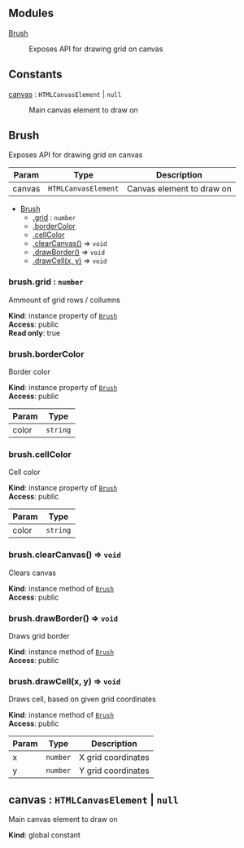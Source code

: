 ## Modules

<dl>
<dt><a href="#module_Brush">Brush</a></dt>
<dd><p>Exposes API for drawing grid on canvas</p>
</dd>
</dl>

## Constants

<dl>
<dt><a href="#canvas">canvas</a> : <code>HTMLCanvasElement</code> | <code>null</code></dt>
<dd><p>Main canvas element to draw on</p>
</dd>
</dl>

<a name="module_Brush"></a>

## Brush
Exposes API for drawing grid on canvas


| Param | Type | Description |
| --- | --- | --- |
| canvas | <code>HTMLCanvasElement</code> | Canvas element to draw on |


* [Brush](#module_Brush)
    * [.grid](#module_Brush+grid) : <code>number</code>
    * [.borderColor](#module_Brush+borderColor)
    * [.cellColor](#module_Brush+cellColor)
    * [.clearCanvas()](#module_Brush+clearCanvas) ⇒ <code>void</code>
    * [.drawBorder()](#module_Brush+drawBorder) ⇒ <code>void</code>
    * [.drawCell(x, y)](#module_Brush+drawCell) ⇒ <code>void</code>

<a name="module_Brush+grid"></a>

### brush.grid : <code>number</code>
Ammount of grid rows / collumns

**Kind**: instance property of [<code>Brush</code>](#module_Brush)  
**Access**: public  
**Read only**: true  
<a name="module_Brush+borderColor"></a>

### brush.borderColor
Border color

**Kind**: instance property of [<code>Brush</code>](#module_Brush)  
**Access**: public  

| Param | Type |
| --- | --- |
| color | <code>string</code> | 

<a name="module_Brush+cellColor"></a>

### brush.cellColor
Cell color

**Kind**: instance property of [<code>Brush</code>](#module_Brush)  
**Access**: public  

| Param | Type |
| --- | --- |
| color | <code>string</code> | 

<a name="module_Brush+clearCanvas"></a>

### brush.clearCanvas() ⇒ <code>void</code>
Clears canvas

**Kind**: instance method of [<code>Brush</code>](#module_Brush)  
**Access**: public  
<a name="module_Brush+drawBorder"></a>

### brush.drawBorder() ⇒ <code>void</code>
Draws grid border

**Kind**: instance method of [<code>Brush</code>](#module_Brush)  
**Access**: public  
<a name="module_Brush+drawCell"></a>

### brush.drawCell(x, y) ⇒ <code>void</code>
Draws cell, based on given grid coordinates

**Kind**: instance method of [<code>Brush</code>](#module_Brush)  
**Access**: public  

| Param | Type | Description |
| --- | --- | --- |
| x | <code>number</code> | X grid coordinates |
| y | <code>number</code> | Y grid coordinates |

<a name="canvas"></a>

## canvas : <code>HTMLCanvasElement</code> \| <code>null</code>
Main canvas element to draw on

**Kind**: global constant  
